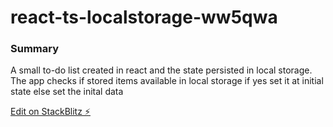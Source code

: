 # react-ts-localstorage-ww5qwa

### Summary

A small to-do list created in react and the state persisted in local storage. The app checks if stored items available in local storage if yes set it at initial state else set the inital data

[Edit on StackBlitz ⚡️](https://stackblitz.com/edit/react-ts-ww5qwa)
